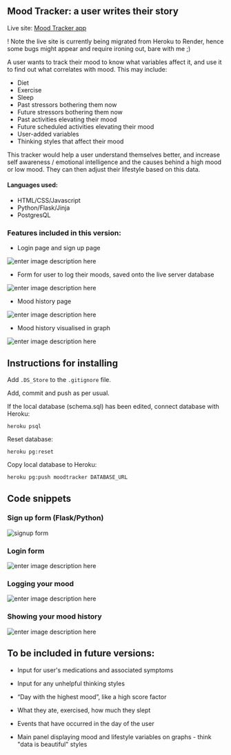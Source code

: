 ## Mood Tracker: a user writes their story


Live site: [Mood Tracker app](https://moodtracker.onrender.com/)

! Note the live site is currently being migrated from Heroku to Render, hence some bugs might appear and require ironing out, bare with me ;)



A user wants to track their mood to know what variables affect it, and use it to find out what correlates with mood. 
This may include: 
- Diet  
- Exercise  
- Sleep  
- Past stressors bothering them now  
- Future stressors bothering them now  
- Past activities elevating their mood  
- Future scheduled activities elevating their mood  
- User-added variables
- Thinking styles that affect their mood

This tracker would help a user understand themselves better, and increase self awareness / emotional intelligence and the causes behind a high mood or low mood. They can then adjust their lifestyle based on this data.

#### Languages used:

 - HTML/CSS/Javascript
 - Python/Flask/Jinja
 - PostgresQL
 
### Features included in this version:

-  Login page and sign up page

![enter image description here](https://i.imgur.com/M5TiyOA.gif)

- Form for user to log their moods, saved onto the live server database

![enter image description here](https://i.imgur.com/LXRnIlJ.gif)

- Mood history page

![enter image description here](https://i.imgur.com/WMqnnMO.gif)

- Mood history visualised in graph

![enter image description here](https://i.imgur.com/npxAGRv.gif)


## Instructions for installing

 Add `.DS_Store` to the `.gitignore` file.

Add, commit and push as per usual. 

If the local database (schema.sql) has been edited, connect database with Heroku:

    heroku psql

  Reset database:

    heroku pg:reset
    
Copy local database to Heroku:

    heroku pg:push moodtracker DATABASE_URL

## Code snippets

### Sign up form (Flask/Python)

![signup form](https://i.imgur.com/L2DkiO9.png)

### Login form

![enter image description here](https://i.imgur.com/uCdKxiW.png)

### Logging your mood
![enter image description here](https://i.imgur.com/VBVBAim.png)

### Showing your mood history
![enter image description here](https://i.imgur.com/Lm7X9kp.png)

## To be included in future versions:

- Input for user's medications and associated symptoms
- Input for any unhelpful thinking styles

- “Day with the highest mood”, like a high score factor

-   What they ate, exercised, how much they slept
-   Events that have occurred in the day of the user
-   Main panel displaying mood and lifestyle variables on graphs - think "data is beautiful" styles


  

